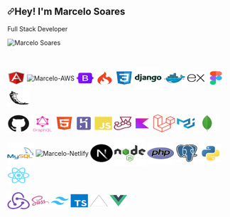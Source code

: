 <h2><a id="user-content-oiii-eu-sou-o-marcelo-soares" class="anchor" aria-hidden="true" href="#"><svg class="octicon octicon-link" viewBox="0 0 16 16" version="1.1" width="16" height="16" aria-hidden="true"><path fill-rule="evenodd" d="M7.775 3.275a.75.75 0 001.06 1.06l1.25-1.25a2 2 0 112.83 2.83l-2.5 2.5a2 2 0 01-2.83 0 .75.75 0 00-1.06 1.06 3.5 3.5 0 004.95 0l2.5-2.5a3.5 3.5 0 00-4.95-4.95l-1.25 1.25zm-4.69 9.64a2 2 0 010-2.83l2.5-2.5a2 2 0 012.83 0 .75.75 0 001.06-1.06 3.5 3.5 0 00-4.95 0l-2.5 2.5a3.5 3.5 0 004.95 4.95l1.25-1.25a.75.75 0 00-1.06-1.06l-1.25 1.25a2 2 0 01-2.83 0z"></path></svg></a>Hey! I'm Marcelo Soares</h2>
<p>Full Stack Developer</p>

![Marcelo Soares](https://github-readme-stats.vercel.app/api?username=marcelosoares-dev&show_icons=true&theme=radical)

##

<div><br>

  <img align="center" alt="Marcelo-Angular" height="30" width="40" src="https://github.com/devicons/devicon/blob/master/icons/angularjs/angularjs-original.svg" style="max-width:100%;">

   <img align="center" alt="Marcelo-AWS" height="30" width="40" src="https://cdn.jsdelivr.net/gh/devicons/devicon@latest/icons/amazonwebservices/amazonwebservices-plain-wordmark.svg" style="max-width:100%;">

   <img align="center" alt="Marcelo-Bootstrap" height="30" width="40" src="https://github.com/devicons/devicon/blob/master/icons/bootstrap/bootstrap-original.svg" style="max-width:100%;">

   <img align="center" alt="Marcelo-Codeigniter" height="30" width="40" src="https://github.com/devicons/devicon/blob/master/icons/codeigniter/codeigniter-plain.svg" style="max-width:100%;">

   <img align="center" alt="Marcelo-Css" height="30" width="40" src="https://github.com/devicons/devicon/blob/master/icons/css3/css3-original.svg" style="max-width:100%;">

   <img align="center" alt="Marcelo-Django" height="50" width="60" src="https://github.com/devicons/devicon/blob/master/icons/django/django-plain-wordmark.svg" style="max-width:100%;">

   <img align="center" alt="Marcelo-Docker" height="40" width="50" src="https://github.com/devicons/devicon/blob/master/icons/docker/docker-original.svg" style="max-width:100%;">

  <img align="center" alt="Marcelo-Express" height="30" width="40" src="https://github.com/devicons/devicon/blob/master/icons/express/express-original.svg" style="max-width:100%;">

  <img align="center" alt="Marcelo-Figma" height="30" width="40" src="https://github.com/devicons/devicon/blob/master/icons/figma/figma-original.svg" style="max-width:100%;">

  <img align="center" alt="Marcelo-Flask" height="40" width="50" src="https://github.com/devicons/devicon/blob/master/icons/flask/flask-original.svg" style="max-width:100%;"> 
 
<br>
<br>

<img align="center" alt="Marcelo-GitHub" height="40" width="50" src="https://github.com/devicons/devicon/blob/master/icons/github/github-original.svg" style="max-width:100%;">

<img align="center" alt="Marcelo-Graphql" height="40" width="50" src="https://github.com/devicons/devicon/blob/master/icons/graphql/graphql-plain-wordmark.svg" style="max-width:100%;">

<img align="center" alt="Marcelo-HTML" height="30" width="40" src="https://github.com/devicons/devicon/blob/master/icons/html5/html5-original.svg" style="max-width:100%;">

<img align="center" alt="Marcelo-Heroku" height="30" width="40" src="https://github.com/devicons/devicon/blob/master/icons/heroku/heroku-plain.svg" style="max-width:100%;">

<img align="center" alt="Marcelo-JavaScript" height="30" width="40" src="https://github.com/devicons/devicon/blob/master/icons/javascript/javascript-plain.svg" style="max-width:100%;">

<img align="center" alt="Marcelo-JEST" height="30" width="40" src="https://github.com/devicons/devicon/blob/master/icons/jest/jest-plain.svg" style="max-width:100%;">

 <img align="center" alt="Marcelo-Kotlin" height="30" width="40" src="https://github.com/devicons/devicon/blob/master/icons/kotlin/kotlin-original.svg" style="max-width:100%;">

<img align="center" alt="Marcelo-Laravel" height="40" width="50" src="https://github.com/devicons/devicon/blob/master/icons/laravel/laravel-original.svg" style="max-width:100%;">

<img align="center" alt="Marcelo-MUI" height="30" width="40" src="https://github.com/devicons/devicon/blob/master/icons/materialui/materialui-original.svg" style="max-width:100%;">

<img align="center" alt="Marcelo-Mongo" height="40" width="50" src="https://github.com/devicons/devicon/blob/master/icons/mongodb/mongodb-original.svg" style="max-width:100%;">

<br>
<br>

<img align="center" alt="Marcelo-Mysql" height="50" width="60" src="https://github.com/devicons/devicon/blob/master/icons/mysql/mysql-original-wordmark.svg" style="max-width:100%;">

<img align="center" alt="Marcelo-Netlify" height="40" width="50" src="https://cdn.jsdelivr.net/gh/devicons/devicon@latest/icons/netlify/netlify-original.svg" style="max-width:100%;">

<img align="center" alt="Marcelo-Next" height="40" width="50" src="https://github.com/devicons/devicon/blob/master/icons/nextjs/nextjs-original.svg" style="max-width:100%;">

<img align="center" alt="Marcelo-Node" height="60" width="70" src="https://github.com/devicons/devicon/blob/master/icons/nodejs/nodejs-original-wordmark.svg" style="max-width:100%;">

<img align="center" alt="Marcelo-PHP" height="50" width="60" src="https://github.com/devicons/devicon/blob/master/icons/php/php-original.svg" style="max-width:100%;">

<img align="center" alt="Marcelo-Postgres" height="40" width="50" src="https://github.com/devicons/devicon/blob/master/icons/postgresql/postgresql-original.svg" style="max-width:100%;">

<img align="center" alt="Marcelo-Python" height="40" width="50" src="https://github.com/devicons/devicon/blob/master/icons/python/python-original.svg" style="max-width:100%;">

<img align="center" alt="Marcelo-React" height="40" width="50" src="https://github.com/devicons/devicon/blob/master/icons/react/react-original.svg" style="max-width:100%;">

<br>
<br>

<img align="center" alt="Marcelo-Redux" height="40" width="50" src="https://github.com/devicons/devicon/blob/master/icons/redux/redux-original.svg" style="max-width:100%;">

<img align="center" alt="Marcelo-Sass" height="30" width="40" src="https://github.com/devicons/devicon/blob/master/icons/sass/sass-original.svg" style="max-width:100%;">

<img align="center" alt="Marcelo-Tailwindcss" height="30" width="40" src="https://github.com/devicons/devicon/blob/master/icons/tailwindcss/tailwindcss-original.svg" style="max-width:100%;">

<img align="center" alt="Marcelo-TypeScript" height="30" width="40" src="https://github.com/devicons/devicon/blob/master/icons/typescript/typescript-original.svg" style="max-width:100%;">

<img align="center" alt="Marcelo-Vercel" height="30" width="40" src="https://github.com/devicons/devicon/blob/master/icons/vercel/vercel-line.svg" style="max-width:100%;">

<img align="center" alt="Marcelo-Vue" height="30" width="40" src="https://github.com/devicons/devicon/blob/master/icons/vuejs/vuejs-original.svg" style="max-width:100%;">









##
